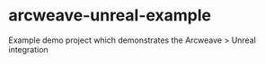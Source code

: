 # arcweave-unreal-example
Example demo project which demonstrates the Arcweave > Unreal integration
